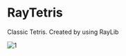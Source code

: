 # RayTetris
Classic Tetris. Created by using RayLib

![1](https://github.com/lie-mander/RayTetris/assets/43217088/7ea5ce6f-d6bb-4189-852c-f55a946f65be)
